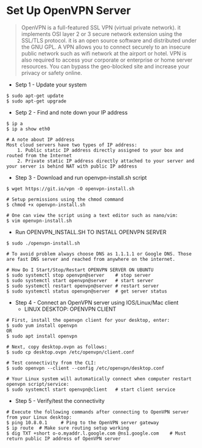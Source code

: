 Set Up OpenVPN Server
=====================
> OpenVPN is a full-featured SSL VPN (virtual private network). it implements OSI layer 2 or 3 secure network extension using the SSL/TLS protocol. it is an open source software and distributed under the GNU GPL. A VPN allows you to connect securely to an insecure public network such as wifi network at the airport or hotel. VPN is also required to access your corporate or enterprise or home server resources. You can bypass the geo-blocked site and increase your privacy or safety online.

* Setp 1 - Update your system 
```
$ sudo apt-get update 
$ sudo apt-get upgrade 
```

* Setp 2 - Find and note down your IP address 
```
$ ip a 
$ ip a show eth0 

# A note about IP address 
Most cloud servers have two types of IP address:
    1. Public static IP address directly assigned to your box and routed from the Internet 
    2. Private static IP address directly attached to your server and your server is behind NAT with public IP address 
```

* Step 3 - Download and run openvpn-install.sh script 
```
$ wget https://git.io/vpn -O openvpn-install.sh 

# Setup permissions using the chmod command 
$ chmod +x openvpn-install.sh 

# One can view the script using a text editor such as nano/vim: 
$ vim openvpn-install.sh
```

* Run OPENVPN_INSTALL.SH TO INSTALL OPENVPN SERVER 
```
$ sudo ./openvpn-install.sh 

# To avoid problem always choose DNS as 1.1.1.1 or Google DNS. Those are fast DNS server and reached from anywhere on the internet.

# How Do I Start/Stop/Restart OPENVPN SERVER ON UBUNTU
$ sudo systemctl stop openvpn@server    # stop server 
$ sudo systemctl start openvpn@server   # start server 
$ sudo systemctl restart openvpn@server # restart server 
$ sudo systemctl status openvpn@server  # get server status 
```

* Step 4 - Connect an OpenVPN server using IOS/Linux/Mac client
    - LINUX DESKTOP: OPENVPN CLIENT 
```
# First, install the openvpn client for your desktop, enter:
$ sudo yum install openvpn 
OR
$ sudo apt install openvpn 

# Next, copy desktop.ovpn as follows: 
$ sudo cp desktop.ovpn /etc/openvpn/client.conf 

# Test connectivity from the CLI:
$ sudo openvpn --client --config /etc/openvpn/desktop.conf 

# Your Linux system will automatically connect when computer restart openvpn script/service:
$ sudo systemctl start openvpn@client   # start client service 
```

* Step 5 - Verify/test the connectivity 
```
# Execute the following commands after connecting to OpenVPN server from your Linux desktop:
$ ping 10.8.0.1     # Ping to the OpenVPN server gateway 
$ ip route  # Make sure routing setup working 
$ dig TXT +short o-o.myaddr.l.google.com @ns1.google.com    # Must return public IP address of OpenVPN server
```

